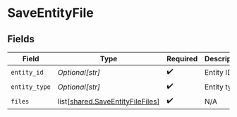 # SaveEntityFile


## Fields

| Field                                                                              | Type                                                                               | Required                                                                           | Description                                                                        | Example                                                                            |
| ---------------------------------------------------------------------------------- | ---------------------------------------------------------------------------------- | ---------------------------------------------------------------------------------- | ---------------------------------------------------------------------------------- | ---------------------------------------------------------------------------------- |
| `entity_id`                                                                        | *Optional[str]*                                                                    | :heavy_check_mark:                                                                 | Entity ID                                                                          | 123456                                                                             |
| `entity_type`                                                                      | *Optional[str]*                                                                    | :heavy_check_mark:                                                                 | Entity type                                                                        | order                                                                              |
| `files`                                                                            | list[[shared.SaveEntityFileFiles](undefined/models/shared/saveentityfilefiles.md)] | :heavy_check_mark:                                                                 | N/A                                                                                |                                                                                    |